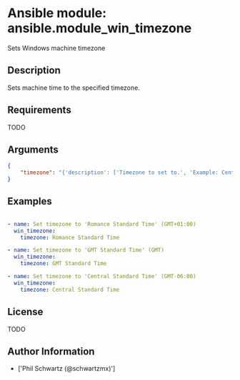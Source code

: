 # Ansible module: ansible.module_win_timezone


Sets Windows machine timezone

## Description

Sets machine time to the specified timezone.

## Requirements

TODO

## Arguments

``` json
{
    "timezone": "{'description': ['Timezone to set to.', 'Example: Central Standard Time'], 'required': True}",
}
```

## Examples


``` yaml

- name: Set timezone to 'Romance Standard Time' (GMT+01:00)
  win_timezone:
    timezone: Romance Standard Time

- name: Set timezone to 'GMT Standard Time' (GMT)
  win_timezone:
    timezone: GMT Standard Time

- name: Set timezone to 'Central Standard Time' (GMT-06:00)
  win_timezone:
    timezone: Central Standard Time

```

## License

TODO

## Author Information
  - ['Phil Schwartz (@schwartzmx)']
